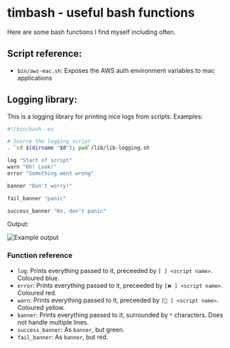 # timbash - useful bash functions

Here are some bash functions I find myself including often.

## Script reference:

* `bin/aws-mac.sh`: Exposes the AWS auth environment variables to mac applications

## Logging library:

This is a logging library for printing nice logs from scripts. Examples:

```bash
#!/bin/bash -eu

# Source the logging script
. `cd $(dirname "$0"); pwd`/lib/lib-logging.sh

log "Start of script"
warn "Oh! Look!"
error "Something went wrong"

banner "Don't worry!"

fail_banner "panic"

success_banner "No, don't panic"
```
Output:

![Example output](http://i.imgur.com/UnhKGf9.jpg)

### Function reference

* `log`: Prints everything passed to it, preceeded by `[ ] <script name>`. Coloured blue.
* `error`: Prints everything passed to it, preceeded by `[❌ ] <script name>`. Coloured red.
* `warn`: Prints everything passed to it, preceeded by `[🔔 ] <script name>`. Coloured yellow.
* `banner`: Prints everything passed to it, surrounded by `*` characters. Does not handle multiple lines.
* `success_banner`: As `banner`, but green.
* `fail_banner`: As `banner`, but red.
